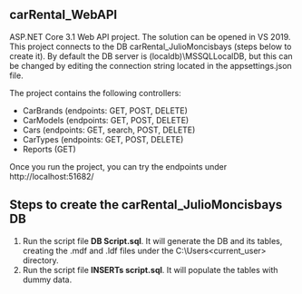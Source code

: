 ## carRental_WebAPI
ASP.NET Core 3.1 Web API project. The solution can be opened in VS 2019.
This project connects to the DB carRental_JulioMoncisbays (steps below to create it). By default the DB server is (localdb)\MSSQLLocalDB, but this can be changed by editing the connection string located in the appsettings.json file.

The project contains the following controllers:
- CarBrands (endpoints: GET, POST, DELETE)
- CarModels (endpoints: GET, POST, DELETE)
- Cars (endpoints: GET, search, POST, DELETE)
- CarTypes (endpoints: GET, POST, DELETE)
- Reports (GET)

Once you run the project, you can try the endpoints under http://localhost:51682/

## Steps to create the carRental_JulioMoncisbays DB
1. Run the script file **DB Script.sql**. It will generate the DB and its tables, creating the .mdf and .ldf files under the C:\Users\<current_user> directory.
2. Run the script file **INSERTs script.sql**. It will populate the tables with dummy data.
